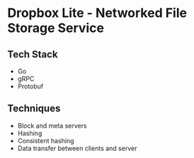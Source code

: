 # Dropbox Lite - Networked File Storage Service

## Tech Stack
* Go
* gRPC
* Protobuf

## Techniques
* Block and meta servers
* Hashing
* Consistent hashing
* Data transfer between clients and server
  
